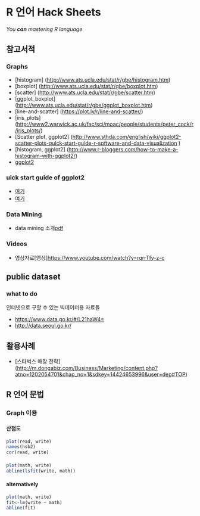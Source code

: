# R 언어 Hack Sheets

_You **can** mastering R language_

## 참고서적

### Graphs
* [histogram] (http://www.ats.ucla.edu/stat/r/gbe/histogram.htm)
* [boxplot] (http://www.ats.ucla.edu/stat/r/gbe/boxplot.htm)
* [scatter] (http://www.ats.ucla.edu/stat/r/gbe/scatter.htm)
* [ggplot_boxplot] (http://www.ats.ucla.edu/stat/r/gbe/ggplot_boxplot.htm)
* [line-and-scatter] (https://plot.ly/r/line-and-scatter/)
* [iris_plots] (http://www2.warwick.ac.uk/fac/sci/moac/people/students/peter_cock/r/iris_plots/)
* [Scatter plot, ggplot2] (http://www.sthda.com/english/wiki/ggplot2-scatter-plots-quick-start-guide-r-software-and-data-visualization )
* [histogram, ggplot2] (http://www.r-bloggers.com/how-to-make-a-histogram-with-ggplot2/)
* [ggplot2](http://www.cookbook-r.com/Graphs/Plotting_distributions_(ggplot2)/)

### uick start guide of ggplot2
* [여기](http://www.sthda.com/english/wiki/ggplot2-histogram-plot-quick-start-guide-r-software-and-data-visualization)
* [여기](http://www.sthda.com/english/wiki/ggplot2-histogram-easy-histogram-graph-with-ggplot2-r-package)

### Data Mining
* data mining 소개[pdf](http://datamining.dongguk.ac.kr/R/R%EC%9D%98%EC%84%A4%EC%B9%98%EB%B0%8F%EA%B8%B0%EB%B3%B8%EC%82%AC%EC%9A%A9%EB%B2%95.pdf)

### Videos
* 영상자료[영상]https://www.youtube.com/watch?v=rqrrTfy-z-c


## public dataset
### what to do
인터넷으로 구할 수 있는 빅데이터용 자료들
* https://www.data.go.kr/#/L21haW4=
* http://data.seoul.go.kr/

## 활용사례
* [스타벅스 매장 전략] (http://m.dongabiz.com/Business/Marketing/content.php?atno=1202054701&chap_no=1&sdkey=14424653996&user=dep#TOP)


## R 언어 문법


### Graph 이용

#### 산점도
```R
plot(read, write)
names(hsb2)
cor(read, write)
```
####
```R
plot(math, write)
abline(lsfit(write, math))
```

#### alternatively
```R
plot(math, write)
fit<-lm(write ~ math)
abline(fit)
```
